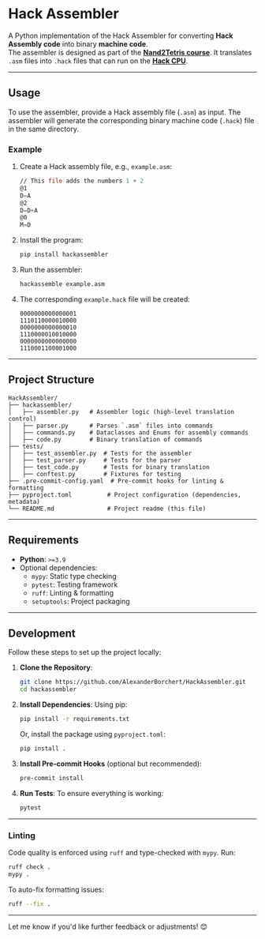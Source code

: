 # Hack Assembler

A Python implementation of the Hack Assembler for converting **Hack Assembly code** into binary **machine code**.  
The assembler is designed as part of the [**Nand2Tetris course**](https://www.nand2tetris.org/). It translates `.asm`
files into `.hack` files that can run on the [**Hack CPU**](https://nand2tetris.github.io/web-ide/chip/).

---

## **Usage**

To use the assembler, provide a Hack assembly file (`.asm`) as input. The assembler will generate the corresponding
binary machine code (`.hack`) file in the same directory.

### **Example**

1. Create a Hack assembly file, e.g., `example.asm`:
   ```asm
   // This file adds the numbers 1 + 2
   @1
   D=A
   @2
   D=D+A
   @0
   M=D
   ```

2. Install the program:
   ```bash
   pip install hackassembler
   ```

3. Run the assembler:
   ```bash
   hackassemble example.asm
   ```

4. The corresponding `example.hack` file will be created:
   ```hack
   0000000000000001
   1110110000010000
   0000000000000010
   1110000010010000
   0000000000000000
   1110001100001000
   ```

---

## **Project Structure**

```plaintext
HackAssembler/
├── hackassembler/
│   ├── assembler.py   # Assembler logic (high-level translation control)
│   ├── parser.py      # Parses `.asm` files into commands
│   ├── commands.py    # Dataclasses and Enums for assembly commands
│   ├── code.py        # Binary translation of commands
├── tests/
│   ├── test_assembler.py  # Tests for the assembler
│   ├── test_parser.py     # Tests for the parser
│   ├── test_code.py       # Tests for binary translation
│   ├── conftest.py        # Fixtures for testing
├── .pre-commit-config.yaml  # Pre-commit hooks for linting & formatting
├── pyproject.toml          # Project configuration (dependencies, metadata)
└── README.md               # Project readme (this file)
```

---

## **Requirements**

- **Python**: `>=3.9`
- Optional dependencies:
    - `mypy`: Static type checking
    - `pytest`: Testing framework
    - `ruff`: Linting & formatting
    - `setuptools`: Project packaging

---

## **Development**

Follow these steps to set up the project locally:

1. **Clone the Repository**:
   ```bash
   git clone https://github.com/AlexanderBorchert/HackAssembler.git
   cd hackassembler
   ```

2. **Install Dependencies**:
   Using pip:
   ```bash
   pip install -r requirements.txt
   ```

   Or, install the package using `pyproject.toml`:
   ```bash
   pip install .
   ```

3. **Install Pre-commit Hooks** (optional but recommended):
   ```bash
   pre-commit install
   ```

4. **Run Tests**:
   To ensure everything is working:
   ```bash
   pytest
   ```

---

### **Linting**

Code quality is enforced using `ruff` and type-checked with `mypy`. Run:

```bash
ruff check .
mypy .
```

To auto-fix formatting issues:

```bash
ruff --fix .
```

---

Let me know if you'd like further feedback or adjustments! 😊